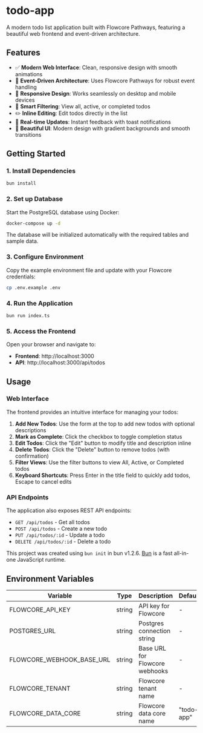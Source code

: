 # todo-app

A modern todo list application built with Flowcore Pathways, featuring a beautiful web frontend and event-driven architecture.

## Features

- ✅ **Modern Web Interface**: Clean, responsive design with smooth animations
- 🔄 **Event-Driven Architecture**: Uses Flowcore Pathways for robust event handling
- 📱 **Responsive Design**: Works seamlessly on desktop and mobile devices
- 🎯 **Smart Filtering**: View all, active, or completed todos
- ✏️ **Inline Editing**: Edit todos directly in the list
- 🚀 **Real-time Updates**: Instant feedback with toast notifications
- 🎨 **Beautiful UI**: Modern design with gradient backgrounds and smooth transitions

## Getting Started

### 1. Install Dependencies

```bash
bun install
```

### 2. Set up Database

Start the PostgreSQL database using Docker:

```bash
docker-compose up -d
```

The database will be initialized automatically with the required tables and sample data.

### 3. Configure Environment

Copy the example environment file and update with your Flowcore credentials:

```bash
cp .env.example .env
```

### 4. Run the Application

```bash
bun run index.ts
```

### 5. Access the Frontend

Open your browser and navigate to:
- **Frontend**: http://localhost:3000
- **API**: http://localhost:3000/api/todos

## Usage

### Web Interface

The frontend provides an intuitive interface for managing your todos:

1. **Add New Todos**: Use the form at the top to add new todos with optional descriptions
2. **Mark as Complete**: Click the checkbox to toggle completion status
3. **Edit Todos**: Click the "Edit" button to modify title and description inline
4. **Delete Todos**: Click the "Delete" button to remove todos (with confirmation)
5. **Filter Views**: Use the filter buttons to view All, Active, or Completed todos
6. **Keyboard Shortcuts**: Press Enter in the title field to quickly add todos, Escape to cancel edits

### API Endpoints

The application also exposes REST API endpoints:

- `GET /api/todos` - Get all todos
- `POST /api/todos` - Create a new todo
- `PUT /api/todos/:id` - Update a todo
- `DELETE /api/todos/:id` - Delete a todo

This project was created using `bun init` in bun v1.2.6. [Bun](https://bun.sh) is a fast all-in-one JavaScript runtime.

## Environment Variables

| Variable                     | Type   | Description                                 | Default      | Required |
|------------------------------|--------|---------------------------------------------|--------------|----------|
| FLOWCORE_API_KEY             | string | API key for Flowcore                        | -            | ✓        |
| POSTGRES_URL                 | string | Postgres connection string                  | -            | ✓        |
| FLOWCORE_WEBHOOK_BASE_URL    | string | Base URL for Flowcore webhooks              | -            | ✓        |
| FLOWCORE_TENANT              | string | Flowcore tenant name                        | -            | ✓        |
| FLOWCORE_DATA_CORE           | string | Flowcore data core name                     | "todo-app"  |          |
